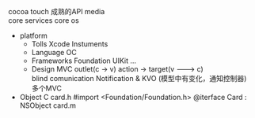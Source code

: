 cocoa touch  成熟的API 
media	
core services
core os

- platform
	+ Tolls Xcode Instuments
	+ Language OC
	+ Frameworks	Foundation	UIKit  ...
	+ Design  MVC	outlet(c -> v)	action -> target(v ---> c)  
	blind comunication 
	Notification & KVO (模型中有变化，通知控制器)  
	多个MVC
- Object C
	card.h 
		#import <Foundation/Foundation.h>
		@iterface Card : NSObject
	card.m	
		
